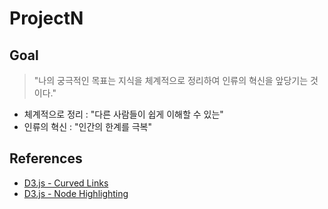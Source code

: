 # ProjectN

## Goal

> "나의 궁극적인 목표는 지식을 체계적으로 정리하여 인류의 혁신을 앞당기는 것이다."

- 체계적으로 정리 : "다른 사람들이 쉽게 이해할 수 있는"
- 인류의 혁신 : "인간의 한계를 극복"

## References

- [D3.js - Curved Links](http://bl.ocks.org/mbostock/4600693)
- [D3.js - Node Highlighting](http://bl.ocks.org/d3noob/5141528)
